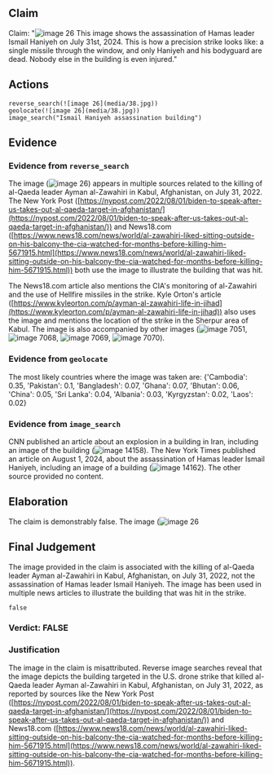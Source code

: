## Claim
Claim: "![image 26](media/38.jpg) This image shows the assassination of Hamas leader Ismail Haniyeh on July 31st, 2024. This is how a precision strike looks like: a single missile through the window, and only Haniyeh and his bodyguard are dead. Nobody else in the building is even injured."

## Actions
```
reverse_search(![image 26](media/38.jpg))
geolocate(![image 26](media/38.jpg))
image_search("Ismail Haniyeh assassination building")
```

## Evidence
### Evidence from `reverse_search`
The image (![image 26](media/38.jpg)) appears in multiple sources related to the killing of al-Qaeda leader Ayman al-Zawahiri in Kabul, Afghanistan, on July 31, 2022. The New York Post ([https://nypost.com/2022/08/01/biden-to-speak-after-us-takes-out-al-qaeda-target-in-afghanistan/](https://nypost.com/2022/08/01/biden-to-speak-after-us-takes-out-al-qaeda-target-in-afghanistan/)) and News18.com ([https://www.news18.com/news/world/al-zawahiri-liked-sitting-outside-on-his-balcony-the-cia-watched-for-months-before-killing-him-5671915.html](https://www.news18.com/news/world/al-zawahiri-liked-sitting-outside-on-his-balcony-the-cia-watched-for-months-before-killing-him-5671915.html)) both use the image to illustrate the building that was hit.

The News18.com article also mentions the CIA's monitoring of al-Zawahiri and the use of Hellfire missiles in the strike. Kyle Orton's article ([https://www.kyleorton.com/p/ayman-al-zawahiri-life-in-jihad](https://www.kyleorton.com/p/ayman-al-zawahiri-life-in-jihad)) also uses the image and mentions the location of the strike in the Sherpur area of Kabul. The image is also accompanied by other images (![image 7051](media/2025-08-29_21-14-1756502089-015262.jpg), ![image 7068](media/2025-08-29_21-15-1756502116-512449.jpg), ![image 7069](media/2025-08-29_21-15-1756502116-812206.jpg), ![image 7070](media/2025-08-29_21-15-1756502117-126805.jpg)).


### Evidence from `geolocate`
The most likely countries where the image was taken are: {'Cambodia': 0.35, 'Pakistan': 0.1, 'Bangladesh': 0.07, 'Ghana': 0.07, 'Bhutan': 0.06, 'China': 0.05, 'Sri Lanka': 0.04, 'Albania': 0.03, 'Kyrgyzstan': 0.02, 'Laos': 0.02}

### Evidence from `image_search`
CNN published an article about an explosion in a building in Iran, including an image of the building (![image 14158](media/2025-09-01_09-09-1756717765-024187.jpg)). The New York Times published an article on August 1, 2024, about the assassination of Hamas leader Ismail Haniyeh, including an image of a building (![image 14162](media/2025-09-01_09-09-1756717776-354599.jpg)).
The other source provided no content.


## Elaboration
The claim is demonstrably false. The image (![image 26](media/38.jpg)

## Final Judgement
The image provided in the claim is associated with the killing of al-Qaeda leader Ayman al-Zawahiri in Kabul, Afghanistan, on July 31, 2022, not the assassination of Hamas leader Ismail Haniyeh. The image has been used in multiple news articles to illustrate the building that was hit in the strike.

`false`

### Verdict: FALSE

### Justification
The image in the claim is misattributed. Reverse image searches reveal that the image depicts the building targeted in the U.S. drone strike that killed al-Qaeda leader Ayman al-Zawahiri in Kabul, Afghanistan, on July 31, 2022, as reported by sources like the New York Post ([https://nypost.com/2022/08/01/biden-to-speak-after-us-takes-out-al-qaeda-target-in-afghanistan/](https://nypost.com/2022/08/01/biden-to-speak-after-us-takes-out-al-qaeda-target-in-afghanistan/)) and News18.com ([https://www.news18.com/news/world/al-zawahiri-liked-sitting-outside-on-his-balcony-the-cia-watched-for-months-before-killing-him-5671915.html](https://www.news18.com/news/world/al-zawahiri-liked-sitting-outside-on-his-balcony-the-cia-watched-for-months-before-killing-him-5671915.html)).
